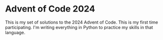 # Advent of Code 2024

This is my set of solutions to the 2024 Advent of Code. This is my first time participating. I'm writing everything in Python to practice my skills in that language. 